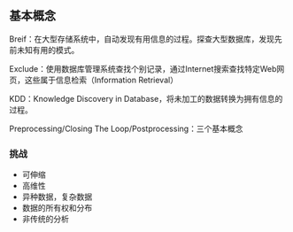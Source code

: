 ## 基本概念

Breif：在大型存储系统中，自动发现有用信息的过程。探查大型数据库，发现先前未知有用的模式。

Exclude：使用数据库管理系统查找个别记录，通过Internet搜索查找特定Web网页，这些属于信息检索（Information Retrieval）

KDD：Knowledge Discovery in Database，将未加工的数据转换为拥有信息的过程。

Preprocessing/Closing The Loop/Postprocessing：三个基本概念

### 挑战

* 可伸缩
* 高维性
* 异种数据，复杂数据
* 数据的所有权和分布
* 非传统的分析





